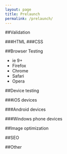 ```yaml
---
layout: page
title: Prelaunch
permalink: /prelaunch/
---
```



##Validation

###HTML
###CSS


##Browser Testing

- ie 9+
- Firefox
- Chrome
- Safari
- Opera

##Device testing

###iOS devices

###Android devices

###Windows phone devices


##Image optimization


##SEO



##Other
